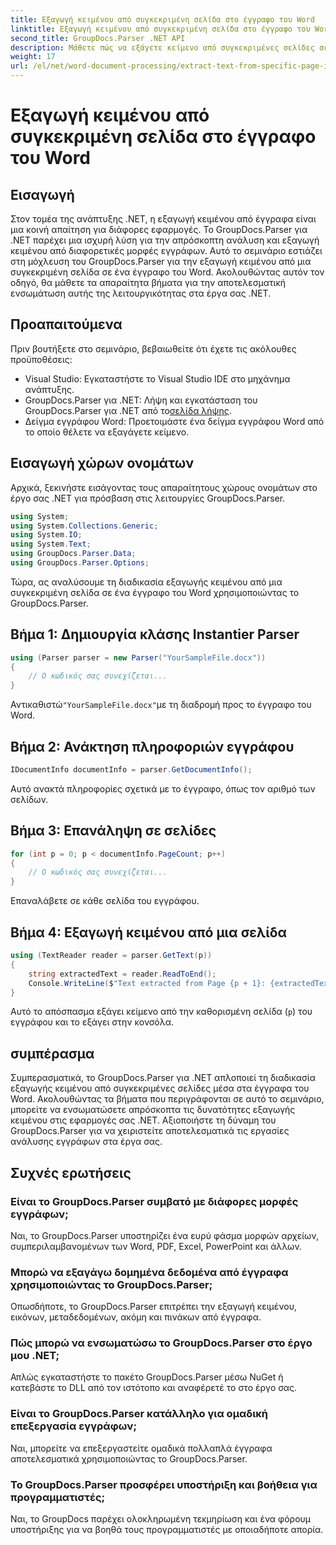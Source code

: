 ```yaml
---
title: Εξαγωγή κειμένου από συγκεκριμένη σελίδα στο έγγραφο του Word
linktitle: Εξαγωγή κειμένου από συγκεκριμένη σελίδα στο έγγραφο του Word
second_title: GroupDocs.Parser .NET API
description: Μάθετε πώς να εξάγετε κείμενο από συγκεκριμένες σελίδες σε έγγραφα του Word χρησιμοποιώντας το GroupDocs.Parser για .NET. Ενσωματώστε τις δυνατότητες εξαγωγής κειμένου στο .NET σας.
weight: 17
url: /el/net/word-document-processing/extract-text-from-specific-page-in-word-document/
---
```


# Εξαγωγή κειμένου από συγκεκριμένη σελίδα στο έγγραφο του Word

## Εισαγωγή
Στον τομέα της ανάπτυξης .NET, η εξαγωγή κειμένου από έγγραφα είναι μια κοινή απαίτηση για διάφορες εφαρμογές. Το GroupDocs.Parser για .NET παρέχει μια ισχυρή λύση για την απρόσκοπτη ανάλυση και εξαγωγή κειμένου από διαφορετικές μορφές εγγράφων. Αυτό το σεμινάριο εστιάζει στη μόχλευση του GroupDocs.Parser για την εξαγωγή κειμένου από μια συγκεκριμένη σελίδα σε ένα έγγραφο του Word. Ακολουθώντας αυτόν τον οδηγό, θα μάθετε τα απαραίτητα βήματα για την αποτελεσματική ενσωμάτωση αυτής της λειτουργικότητας στα έργα σας .NET.
## Προαπαιτούμενα
Πριν βουτήξετε στο σεμινάριο, βεβαιωθείτε ότι έχετε τις ακόλουθες προϋποθέσεις:
- Visual Studio: Εγκαταστήστε το Visual Studio IDE στο μηχάνημα ανάπτυξης.
-  GroupDocs.Parser για .NET: Λήψη και εγκατάσταση του GroupDocs.Parser για .NET από το[σελίδα λήψης](https://releases.groupdocs.com/parser/net/).
- Δείγμα εγγράφου Word: Προετοιμάστε ένα δείγμα εγγράφου Word από το οποίο θέλετε να εξαγάγετε κείμενο.

## Εισαγωγή χώρων ονομάτων
Αρχικά, ξεκινήστε εισάγοντας τους απαραίτητους χώρους ονομάτων στο έργο σας .NET για πρόσβαση στις λειτουργίες GroupDocs.Parser.
```csharp
using System;
using System.Collections.Generic;
using System.IO;
using System.Text;
using GroupDocs.Parser.Data;
using GroupDocs.Parser.Options;
```

Τώρα, ας αναλύσουμε τη διαδικασία εξαγωγής κειμένου από μια συγκεκριμένη σελίδα σε ένα έγγραφο του Word χρησιμοποιώντας το GroupDocs.Parser.
## Βήμα 1: Δημιουργία κλάσης Instantier Parser
```csharp
using (Parser parser = new Parser("YourSampleFile.docx"))
{
    // Ο κωδικός σας συνεχίζεται...
}
```
 Αντικαθιστώ`"YourSampleFile.docx"`με τη διαδρομή προς το έγγραφο του Word.
## Βήμα 2: Ανάκτηση πληροφοριών εγγράφου
```csharp
IDocumentInfo documentInfo = parser.GetDocumentInfo();
```
Αυτό ανακτά πληροφορίες σχετικά με το έγγραφο, όπως τον αριθμό των σελίδων.
## Βήμα 3: Επανάληψη σε σελίδες
```csharp
for (int p = 0; p < documentInfo.PageCount; p++)
{
    // Ο κωδικός σας συνεχίζεται...
}
```
Επαναλάβετε σε κάθε σελίδα του εγγράφου.
## Βήμα 4: Εξαγωγή κειμένου από μια σελίδα
```csharp
using (TextReader reader = parser.GetText(p))
{
    string extractedText = reader.ReadToEnd();
    Console.WriteLine($"Text extracted from Page {p + 1}: {extractedText}");
}
```
Αυτό το απόσπασμα εξάγει κείμενο από την καθορισμένη σελίδα (`p`) του εγγράφου και το εξάγει στην κονσόλα.

## συμπέρασμα
Συμπερασματικά, το GroupDocs.Parser για .NET απλοποιεί τη διαδικασία εξαγωγής κειμένου από συγκεκριμένες σελίδες μέσα στα έγγραφα του Word. Ακολουθώντας τα βήματα που περιγράφονται σε αυτό το σεμινάριο, μπορείτε να ενσωματώσετε απρόσκοπτα τις δυνατότητες εξαγωγής κειμένου στις εφαρμογές σας .NET. Αξιοποιήστε τη δύναμη του GroupDocs.Parser για να χειριστείτε αποτελεσματικά τις εργασίες ανάλυσης εγγράφων στα έργα σας.

## Συχνές ερωτήσεις
### Είναι το GroupDocs.Parser συμβατό με διάφορες μορφές εγγράφων;
Ναι, το GroupDocs.Parser υποστηρίζει ένα ευρύ φάσμα μορφών αρχείων, συμπεριλαμβανομένων των Word, PDF, Excel, PowerPoint και άλλων.
### Μπορώ να εξαγάγω δομημένα δεδομένα από έγγραφα χρησιμοποιώντας το GroupDocs.Parser;
Οπωσδήποτε, το GroupDocs.Parser επιτρέπει την εξαγωγή κειμένου, εικόνων, μεταδεδομένων, ακόμη και πινάκων από έγγραφα.
### Πώς μπορώ να ενσωματώσω το GroupDocs.Parser στο έργο μου .NET;
Απλώς εγκαταστήστε το πακέτο GroupDocs.Parser μέσω NuGet ή κατεβάστε το DLL από τον ιστότοπο και αναφέρετέ το στο έργο σας.
### Είναι το GroupDocs.Parser κατάλληλο για ομαδική επεξεργασία εγγράφων;
Ναι, μπορείτε να επεξεργαστείτε ομαδικά πολλαπλά έγγραφα αποτελεσματικά χρησιμοποιώντας το GroupDocs.Parser.
### Το GroupDocs.Parser προσφέρει υποστήριξη και βοήθεια για προγραμματιστές;
Ναι, το GroupDocs παρέχει ολοκληρωμένη τεκμηρίωση και ένα φόρουμ υποστήριξης για να βοηθά τους προγραμματιστές με οποιαδήποτε απορία.